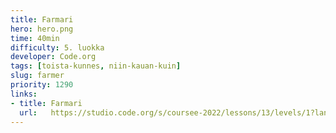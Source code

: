 ```yaml
---
title: Farmari
hero: hero.png
time: 40min
difficulty: 5. luokka
developer: Code.org
tags: [toista-kunnes, niin-kauan-kuin]
slug: farmer
priority: 1290
links:
- title: Farmari
  url:   https://studio.code.org/s/coursee-2022/lessons/13/levels/1?lang=fi-FI
---
```


